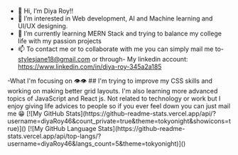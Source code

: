 - 👋 Hi, I’m Diya Roy!!
- 👀 I’m interested in Web development, AI and Machine learning and UI/UX designing.
- 🌱 I’m currently learning MERN Stack and trying to balance my college life with my passion projects 
- 📫 To contact me or to collaborate with me you can simply mail me to- stylesjane18@gmail.com or through-
My linkedin account: https://www.linkedin.com/in/diya-roy-345a2a185

<!---
diyaRoy46/diyaRoy46 is a ✨ special ✨ repository because its `README.md` (this file) appears on your GitHub profile.
You can click the Preview link to take a look at your changes.
---!>
-What I'm focusing on 👁️👁️ ##
I'm trying to improve my CSS skills and working on making better grid layouts. I'm also learning more advanced topics of JavaScript and React js.

Not related to technology or work but I enjoy giving life advices to people so if you ever feel down you can just mail me 😁

[![My GitHub Stats](https://github-readme-stats.vercel.app/api/?username=diyaRoy46&count_private=true&theme=tokyonight&showicons=true)]()
[![My GitHub Language Stats](https://github-readme-stats.vercel.app/api/top-langs/?username=diyaRoy46&langs_count=5&theme=tokyonight)]()



